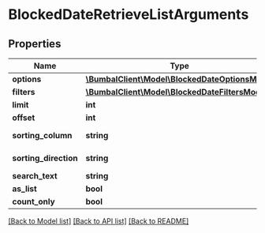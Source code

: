 # BlockedDateRetrieveListArguments

## Properties
Name | Type | Description | Notes
------------ | ------------- | ------------- | -------------
**options** | [**\BumbalClient\Model\BlockedDateOptionsModel**](BlockedDateOptionsModel.md) |  | [optional] 
**filters** | [**\BumbalClient\Model\BlockedDateFiltersModel**](BlockedDateFiltersModel.md) |  | [optional] 
**limit** | **int** |  | [optional] 
**offset** | **int** |  | [optional] 
**sorting_column** | **string** | Sorting Column | [optional] 
**sorting_direction** | **string** | Sorting Direction | [optional] 
**search_text** | **string** |  | [optional] 
**as_list** | **bool** |  | [optional] 
**count_only** | **bool** |  | [optional] 

[[Back to Model list]](../README.md#documentation-for-models) [[Back to API list]](../README.md#documentation-for-api-endpoints) [[Back to README]](../README.md)


